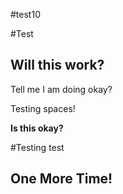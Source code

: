 #test10

#Test

## Will this work?

Tell me I am doing okay?

Testing spaces!

**Is this okay?**

#Testing test
## One More Time!